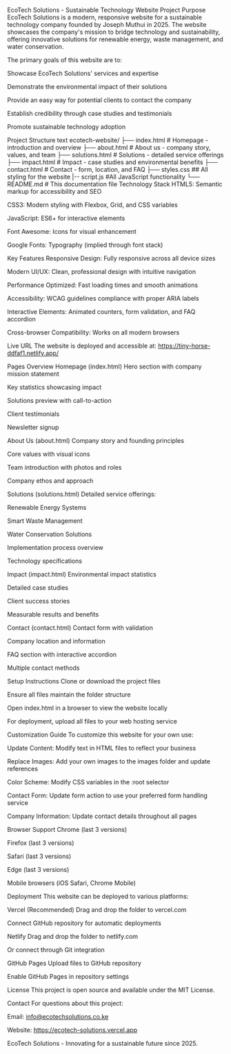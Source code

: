 EcoTech Solutions - Sustainable Technology Website
Project Purpose
EcoTech Solutions is a modern, responsive website for a sustainable technology company founded by Joseph Muthui in 2025. The website showcases the company's mission to bridge technology and sustainability, offering innovative solutions for renewable energy, waste management, and water conservation.

The primary goals of this website are to:

Showcase EcoTech Solutions' services and expertise

Demonstrate the environmental impact of their solutions

Provide an easy way for potential clients to contact the company

Establish credibility through case studies and testimonials

Promote sustainable technology adoption

Project Structure
text
ecotech-website/
├── index.html              # Homepage - introduction and overview
├── about.html              # About us - company story, values, and team
├── solutions.html          # Solutions - detailed service offerings
├── impact.html            # Impact - case studies and environmental benefits
├── contact.html           # Contact - form, location, and FAQ
├── styles.css              ## All styling for the website
|-- script.js               #All JavaScript functionality
└── README.md              # This documentation file
Technology Stack
HTML5: Semantic markup for accessibility and SEO

CSS3: Modern styling with Flexbox, Grid, and CSS variables

JavaScript: ES6+ for interactive elements

Font Awesome: Icons for visual enhancement

Google Fonts: Typography (implied through font stack)

Key Features
Responsive Design: Fully responsive across all device sizes

Modern UI/UX: Clean, professional design with intuitive navigation

Performance Optimized: Fast loading times and smooth animations

Accessibility: WCAG guidelines compliance with proper ARIA labels

Interactive Elements: Animated counters, form validation, and FAQ accordion

Cross-browser Compatibility: Works on all modern browsers

Live URL
The website is deployed and accessible at:
https://tiny-horse-ddfaf1.netlify.app/

Pages Overview
Homepage (index.html)
Hero section with company mission statement

Key statistics showcasing impact

Solutions preview with call-to-action

Client testimonials

Newsletter signup

About Us (about.html)
Company story and founding principles

Core values with visual icons

Team introduction with photos and roles

Company ethos and approach

Solutions (solutions.html)
Detailed service offerings:

Renewable Energy Systems

Smart Waste Management

Water Conservation Solutions

Implementation process overview

Technology specifications

Impact (impact.html)
Environmental impact statistics

Detailed case studies

Client success stories

Measurable results and benefits

Contact (contact.html)
Contact form with validation

Company location and information

FAQ section with interactive accordion

Multiple contact methods

Setup Instructions
Clone or download the project files

Ensure all files maintain the folder structure

Open index.html in a browser to view the website locally

For deployment, upload all files to your web hosting service

Customization Guide
To customize this website for your own use:

Update Content: Modify text in HTML files to reflect your business

Replace Images: Add your own images to the images folder and update references

Color Scheme: Modify CSS variables in the :root selector

Contact Form: Update form action to use your preferred form handling service

Company Information: Update contact details throughout all pages

Browser Support
Chrome (last 3 versions)

Firefox (last 3 versions)

Safari (last 3 versions)

Edge (last 3 versions)

Mobile browsers (iOS Safari, Chrome Mobile)

Deployment
This website can be deployed to various platforms:

Vercel (Recommended)
Drag and drop the folder to vercel.com

Connect GitHub repository for automatic deployments

Netlify
Drag and drop the folder to netlify.com

Or connect through Git integration

GitHub Pages
Upload files to GitHub repository

Enable GitHub Pages in repository settings

License
This project is open source and available under the MIT License.

Contact
For questions about this project:

Email: info@ecotechsolutions.co.ke

Website: https://ecotech-solutions.vercel.app

EcoTech Solutions - Innovating for a sustainable future since 2025.
